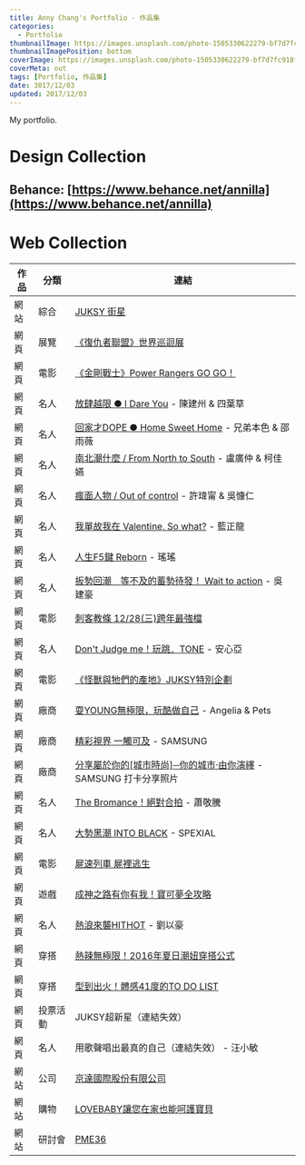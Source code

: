 ```yaml
---
title: Anny Chang's Portfolio - 作品集
categories:
  - Portfolio
thumbnailImage: https://images.unsplash.com/photo-1505330622279-bf7d7fc918f4?auto=format&fit=crop&w=1000&h=200&q=80&ixid=dW5zcGxhc2guY29tOzs7Ozs%3D
thumbnailImagePosition: bottom
coverImage: https://images.unsplash.com/photo-1505330622279-bf7d7fc918f4?auto=format&fit=crop&w=1650&q=80&ixid=dW5zcGxhc2guY29tOzs7Ozs%3D
coverMeta: out
tags: [Portfolio, 作品集]
date: 3017/12/03
updated: 2017/12/03
---
```


My portfolio.

<!--more-->

# Design Collection

## Behance: [https://www.behance.net/annilla](https://www.behance.net/annilla)

# Web Collection

| 作品 | 分類 | 連結 |
| --- | --- | --- |
| 網站 | 綜合 | [JUKSY 街星](https://www.juksy.com/) |
| 網頁 | 展覽 | [《復仇者聯盟》世界巡迴展](https://www.juksy.com/events/avengersstation) |
| 網頁 | 電影 | [《金剛戰士》Power Rangers GO GO！](https://www.juksy.com/events/MMPR2017) |
| 網頁 | 名人 | [放肆越限 ● I Dare You](https://www.juksy.com/events/idareyoujune) - 陳建州 & 四葉草 |
| 網頁 | 名人 | [回家才DOPE ● Home Sweet Home](https://www.juksy.com/events/dope2017may) - 兄弟本色 & 邵雨薇 |
| 網頁 | 名人 | [南北潮什麼 / From North to South](https://www.juksy.com/events/northsouth2017April) - 盧廣仲 & 柯佳嬿 |
| 網頁 | 名人 | [瘋面人物 / Out of control](https://www.juksy.com/events/outofcontrol2017) - 許瑋甯 & 吳慷仁 |
| 網頁 | 名人 | [我單故我在 Valentine, So what?](https://www.juksy.com/events/month1702valentine/) - 藍正龍 |
| 網頁 | 名人 | [人生F5鍵 Reborn](https://www.juksy.com/events/month1701F5reborn) - 瑤瑤 |
| 網頁 | 名人 | [扳勢回潮　等不及的蓄勢待發！ Wait  to action](https://www.juksy.com/events/month1612waittoaction) - 吳建豪 |
| 網頁 | 電影 | [刺客教條 12/28(三)跨年最強檔](https://www.juksy.com/events/assassin2016creed) |
| 網頁 | 名人 | [Don't Judge me！玩跳．TONE](https://www.juksy.com/events/month1611donjudge) - 安心亞 |
| 網頁 | 電影 | [《怪獸與牠們的產地》JUKSY特別企劃](https://www.juksy.com/events/fantastic2016beasts) |
| 網頁 | 廠商 | [耍YOUNG無極限，玩酷做自己](https://www.juksy.com/events/brand201611angeliapets) - Angelia  &  Pets |
| 網頁 | 廠商 | [精彩視界 一觸可及](https://www.juksy.com/events/brand201611samsung360) - SAMSUNG |
| 網頁 | 廠商 | [分享屬於你的[城市時尚]─你的城市‧由你演繹](https://www.juksy.com/events/brand201611fashioncity) - SAMSUNG 打卡分享照片 |
| 網頁 | 名人 | [The Bromance！絕對合拍](https://www.juksy.com/events/month1610bromance) - 蕭敬騰 |
| 網頁 | 名人 | [大勢黑潮 INTO BLACK](https://www.juksy.com/events/month1609intoblack) - SPEXIAL |
| 網頁 | 電影 | [屍速列車 屍裡逃生](https://www.juksy.com/events/train2016zombie) |
| 網頁 | 遊戲 | [成神之路有你有我！寶可夢全攻略](https://www.juksy.com/events/pokemon2016go) |
| 網頁 | 名人 | [熱浪來襲HITHOT](https://www.juksy.com/events/month1608hithot) - 劉以豪 |
| 網頁 | 穿搭 | [熱辣無極限！2016年夏日潮妞穿搭公式](https://www.juksy.com/events/summer2016girlstyle) |
| 網頁 | 穿搭 | [型到出火！體感41度的TO DO LIST](https://www.juksy.com/events/summer2016menstyle) |
| 網頁 | 投票活動 | JUKSY超新星（連結失效） |
| 網頁 | 名人 | 用歌聲唱出最真的自己（連結失效） - 汪小敏 |
| 網站 | 公司 | [京達國際股份有限公司](http://www.taxxtron-tayu.com/) |
| 網站 | 購物 | [LOVEBABY讓您在家也能呵護寶貝](http://web.ntnu.edu.tw/~60040004S/) |
| 網站 | 研討會 | [PME36](http://tame.tw/pme36/) |
